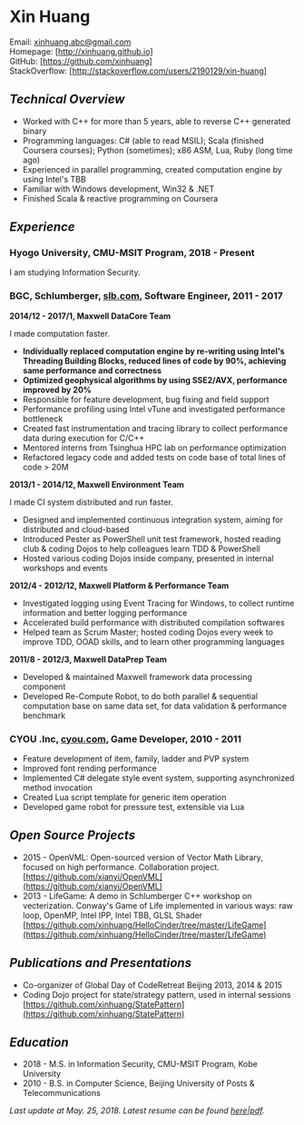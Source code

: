 # Xin Huang

Email:            [xinhuang.abc@gmail.com]  
Homepage:         [http://xinhuang.github.io]  
GitHub:           [https://github.com/xinhuang]  
StackOverflow:    [http://stackoverflow.com/users/2190129/xin-huang]  


## ***Technical Overview***

* Worked with C++ for more than 5 years, able to reverse C++ generated binary
* Programming languages: C# (able to read MSIL); Scala (finished Coursera courses); Python (sometimes); x86 ASM, Lua, Ruby (long time ago)
* Experienced in parallel programming, created computation engine by using Intel's TBB
* Familiar with Windows development, Win32 & .NET
* Finished Scala & reactive programming on Coursera


## ***Experience***

### **Hyogo University, CMU-MSIT Program, 2018 - Present**  

I am studying Information Security.


### **BGC, Schlumberger, [slb.com](http://www.slb.com), Software Engineer, 2011 - 2017**


**2014/12 - 2017/1, Maxwell DataCore Team**  

I made computation faster.  

* **Individually replaced computation engine by re-writing using Intel's Threading Building Blocks, reduced lines of code by 90%, achieving same performance and correctness**  
* **Optimized geophysical algorithms by using SSE2/AVX, performance improved by 20%**  
* Responsible for feature development, bug fixing and field support
* Performance profiling using Intel vTune and investigated performance bottleneck  
* Created fast instrumentation and tracing library to collect performance data during execution for C/C++  
* Mentored interns from Tsinghua HPC lab on performance optimization
* Refactored legacy code and added tests on code base of total lines of code > 20M


**2013/1 - 2014/12, Maxwell Environment Team**  

I made CI system distributed and run faster.  

*  Designed and implemented continuous integration system, aiming for distributed and cloud-based  
*  Introduced Pester as PowerShell unit test framework, hosted reading club & coding Dojos to help colleagues learn TDD & PowerShell  
*  Hosted various coding Dojos inside company, presented in internal workshops and events  


**2012/4 - 2012/12, Maxwell Platform & Performance Team**

*  Investigated logging using Event Tracing for Windows, to collect runtime information and better logging performance
*  Accelerated build performance with distributed compilation softwares  
*  Helped team as Scrum Master; hosted coding Dojos every week to improve TDD, OOAD skills, and to learn other programming languages  


**2011/8 - 2012/3, Maxwell DataPrep Team**

*  Developed & maintained Maxwell framework data processing component  
*  Developed Re-Compute Robot, to do both parallel & sequential computation base on same data set, for data validation & performance benchmark  


### **CYOU .Inc, [cyou.com](http://www.cyou.com), Game Developer, 2010 - 2011**

*  Feature development of item, family, ladder and PVP system
*  Improved font rending performance  
*  Implemented C# delegate style event system, supporting asynchronized method invocation
*  Created Lua script template for generic item operation
*  Developed game robot for pressure test, extensible via Lua


## ***Open Source Projects***

*  2015 - OpenVML: Open-sourced version of Vector Math Library, focused on high performance. Collaboration project.  
    [https://github.com/xianyi/OpenVML](https://github.com/xianyi/OpenVML)
*  2013 - LifeGame: A demo in Schlumberger C++ workshop on vecterization. Conway's Game of Life implemented in various ways: raw loop, OpenMP, Intel IPP, Intel TBB, GLSL Shader  
    [https://github.com/xinhuang/HelloCinder/tree/master/LifeGame](https://github.com/xinhuang/HelloCinder/tree/master/LifeGame)


## ***Publications and Presentations***

*  Co-organizer of Global Day of CodeRetreat Beijing 2013, 2014 & 2015
*  Coding Dojo project for state/strategy pattern, used in internal sessions  
  [https://github.com/xinhuang/StatePattern](https://github.com/xinhuang/StatePattern)


## ***Education***

* 2018 - M.S. in Information Security, CMU-MSIT Program, Kobe University
* 2010 - B.S. in Computer Science, Beijing University of Posts & Telecommunications

_Last update at May. 25, 2018. Latest resume can be found
[here]\|[pdf]._


[xinhuang.abc@gmail.com]:                             mailto:xinhuang.abc@gmail.com
[https://github.com/xinhuang]:                        https://github.com/xinhuang
[http://stackoverflow.com/users/2190129/xin-huang]:   http://stackoverflow.com/users/2190129/xin-huang
[http://xinhuang.github.io]:                          http://xinhuang.github.io

[here]:                                               http://xinhuang.github.io/resume.html
[pdf]:                                                http://xinhuang.github.io/resume.pdf
